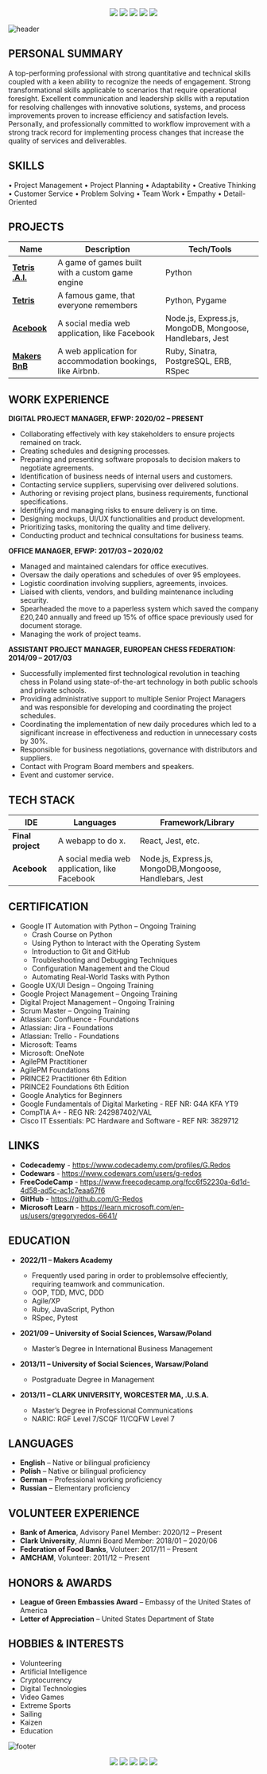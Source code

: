 <div align="center">
    <a href="https://github.com/G-Redos/CV-Resume-G.Redos" target="_blank"><img src="https://img.shields.io/static/v1?style=for-the-badge&message=CV/RESUME&color=c0c5ce&logo=About.me&logoColor=FFFFFF&label="target="_blank"></a>
    <a href="https://github.com/G-Redos" target="_blank"><img src="https://img.shields.io/badge/GitHub-c0c5ce?style=for-the-badge&logo=github&logoColor=white"target="_blank"></a>
    <a href="https://www.linkedin.com/in/gredos/" target="_blank"><img src="https://img.shields.io/badge/LinkedIn-c0c5ce?style=for-the-badge&logo=linkedin&logoColor=white"target="_blank"></a>
    <a href="https://twitter.com/g_redos" target="_blank"><img src="https://img.shields.io/badge/Twitter-c0c5ce?style=for-the-badge&logo=twitter&logoColor=white"target="_blank"></a>
    <a href="https://www.gregoryredos.com" target="_blank"><img src="https://img.shields.io/badge/website-c0c5ce?style=for-the-badge&logo=About.me&logoColor=white"target="_blank"></a>
</div>

![header](https://capsule-render.vercel.app/api?type=soft&color=gradient&height=130&section=header&text=Gregory%20Redos&fontSize=90&animation=scaleIn&fontAlignY=68&desc=Junior%20Full%20Stack%20Developer&descSize=20&descAlignY=82&descAlign=72)

## PERSONAL SUMMARY
A top-performing professional with strong quantitative and technical skills coupled with a keen ability to recognize the needs of engagement. Strong transformational skills applicable to scenarios that require operational foresight. Excellent communication and leadership skills with a reputation for resolving challenges with innovative solutions, systems, and process improvements proven to increase efficiency and satisfaction levels. Personally, and professionally committed to workflow improvement with a strong track record for implementing process changes that increase the quality of services and deliverables.

## SKILLS
• Project Management    • Project Planning		• Adaptability        • Creative Thinking		• Customer Service		• Problem Solving
• Team Work 			• Empathy               • Detail-Oriented 


## PROJECTS
| Name                         | Description       | Tech/Tools        |
| ---------------------------- | ----------------- | ----------------- |
| [**Tetris .A.I.**](https://github.com/G-Redos/MAKERS-W12-Final-Project-Tetris-AI) | A game of games built with a custom game engine | Python |
| [**Tetris**](https://github.com/G-Redos/MAKERS-W11-Final-Project-Tetris) | A famous game, that everyone remembers | Python, Pygame |
| [**Acebook**](https://github.com/ritaaktay/acebook)  | A social media web application, like Facebook | Node.js, Express.js, MongoDB, Mongoose, Handlebars, Jest |
| [**Makers BnB**](https://github.com/G-Redos/MAKERS-W5-makersbnb-ruby-seed) | A web application for accommodation bookings, like Airbnb. | Ruby, Sinatra, PostgreSQL, ERB, RSpec |

## WORK EXPERIENCE
**DIGITAL PROJECT MANAGER, EFWP: 2020/02 – PRESENT**
* Collaborating effectively with key stakeholders to ensure projects remained on track.
* Creating schedules and designing processes.
* Preparing and presenting software proposals to decision makers to negotiate agreements.
* Identification of business needs of internal users and customers.
* Contacting service suppliers, supervising over delivered solutions.
* Authoring or revising project plans, business requirements, functional specifications.
* Identifying and managing risks to ensure delivery is on time.
* Designing mockups, UI/UX functionalities and product development.
* Prioritizing tasks, monitoring the quality and time delivery.
* Conducting product and technical consultations for business teams.

**OFFICE MANAGER, EFWP: 2017/03 – 2020/02**
* Managed and maintained calendars for office executives.
* Oversaw the daily operations and schedules of over 95 employees.
* Logistic coordination involving suppliers, agreements, invoices.
* Liaised with clients, vendors, and building maintenance including security.
* Spearheaded the move to a paperless system which saved the company £20,240 annually and freed up 15% of office space previously used for document storage.
* Managing the work of project teams.

**ASSISTANT PROJECT MANAGER, EUROPEAN CHESS FEDERATION: 2014/09 – 2017/03**
* Successfully implemented first technological revolution in teaching chess in Poland using state-of-the-art technology in both public schools and private schools.
* Providing administrative support to multiple Senior Project Managers and was responsible for developing and coordinating the project schedules.
* Coordinating the implementation of new daily procedures which led to a significant increase in effectiveness and reduction in unnecessary costs by 30%.
* Responsible for business negotiations, governance with distributors and suppliers.
* Contact with Program Board members and speakers.
* Event and customer service.


## TECH STACK
| IDE                         | Languages       | Framework/Library    |
| ---------------------------- | ----------------- | ----------------- |
| **Final project**            | A webapp to do x. | React, Jest, etc. |
| **Acebook** | A social media web application, like Facebook | Node.js, Express.js, MongoDB,Mongoose, Handlebars, Jest              |

## CERTIFICATION
- Google IT Automation with Python – Ongoing Training
    - Crash Course on Python
    - Using Python to Interact with the Operating System
    - Introduction to Git and GitHub
    - Troubleshooting and Debugging Techniques
    - Configuration Management and the Cloud
    - Automating Real-World Tasks with Python
- Google UX/UI Design – Ongoing Training
- Google Project Management – Ongoing Training
- Digital Project Management – Ongoing Training
- Scrum Master – Ongoing Training
- Atlassian: Confluence - Foundations
- Atlassian: Jira - Foundations
- Atlassian: Trello - Foundations
- Microsoft: Teams
- Microsoft: OneNote
- AgilePM Practitioner		
- AgilePM Foundations			
- PRINCE2 Practitioner 6th Edition	
- PRINCE2 Foundations 6th Edition
- Google Analytics for Beginners
- Google Fundamentals of Digital Marketing - REF NR: G4A KFA YT9
- CompTIA A+ - REG NR: 242987402/VAL	
- Cisco IT Essentials: PC Hardware and Software - REF NR: 3829712     
 
## LINKS
- **Codecademy** - https://www.codecademy.com/profiles/G.Redos
- **Codewars** - https://www.codewars.com/users/g-redos 
- **FreeCodeCamp** - https://www.freecodecamp.org/fcc6f52230a-6d1d-4d58-ad5c-ac1c7eaa67f6
- **GitHub** - https://github.com/G-Redos  
- **Microsoft Learn** - https://learn.microsoft.com/en-us/users/gregoryredos-6641/

## EDUCATION
* **2022/11 – Makers Academy**
    - Frequently used paring in order to problemsolve effeciently, requiring teamwork and communication.
    - OOP, TDD, MVC, DDD
    - Agile/XP
    - Ruby, JavaScript, Python
    - RSpec, Pytest

* **2021/09 – University of Social Sciences, Warsaw/Poland**
    - Master’s Degree in International Business Management

* **2013/11 – University of Social Sciences, Warsaw/Poland**
    - Postgraduate Degree in Management

* **2013/11 – CLARK UNIVERSITY, WORCESTER MA, .U.S.A.**
    - Master’s Degree in Professional Communications 
    - NARIC: RGF Level 7/SCQF 11/CQFW Level 7

## LANGUAGES
* **English** – Native or bilingual proficiency
* **Polish** – Native or bilingual proficiency
* **German** – Professional working proficiency
* **Russian** – Elementary proficiency

## VOLUNTEER EXPERIENCE
*   **Bank of America**, Advisory Panel Member: 2020/12 – Present  
*   **Clark University**, Alumni Board Member: 2018/01 – 2020/06
*   **Federation of Food Banks**, Voluteer: 2017/11 – Present
*   **AMCHAM**, Volunteer: 2011/12 – Present

## HONORS & AWARDS
- **League of Green Embassies Award** – Embassy of the United States of America
- **Letter of Appreciation** – United States Department of State

## HOBBIES & INTERESTS
- Volunteering
- Artificial Intelligence 
- Cryptocurrency
- Digital Technologies
- Video Games
- Extreme Sports
- Sailing
- Kaizen
- Education  

![footer](https://capsule-render.vercel.app/api?type=soft&color=gradient&height=30&section=footer)
<div align="center">
    <a href="https://github.com/G-Redos/CV-Resume-G.Redos" target="_blank"><img src="https://img.shields.io/static/v1?style=for-the-badge&message=CV/RESUME&color=c0c5ce&logo=About.me&logoColor=FFFFFF&label="target="_blank"></a>
    <a href="https://github.com/G-Redos" target="_blank"><img src="https://img.shields.io/badge/GitHub-c0c5ce?style=for-the-badge&logo=github&logoColor=white"target="_blank"></a>
    <a href="https://www.linkedin.com/in/gredos/" target="_blank"><img src="https://img.shields.io/badge/LinkedIn-c0c5ce?style=for-the-badge&logo=linkedin&logoColor=white"target="_blank"></a>
    <a href="https://twitter.com/g_redos" target="_blank"><img src="https://img.shields.io/badge/Twitter-c0c5ce?style=for-the-badge&logo=twitter&logoColor=white"target="_blank"></a>
    <a href="https://www.gregoryredos.com" target="_blank"><img src="https://img.shields.io/badge/website-c0c5ce?style=for-the-badge&logo=About.me&logoColor=white"target="_blank"></a>
</div>